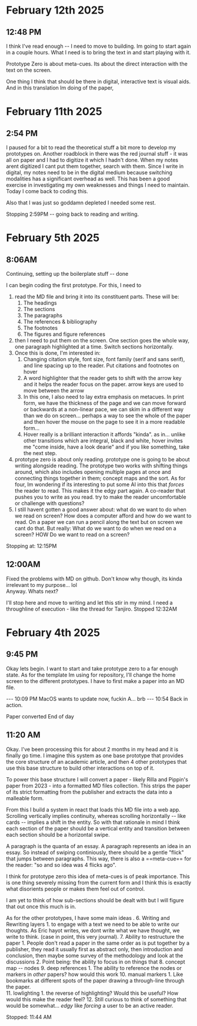 
# February 12th 2025 

## 12:48 PM 
I think I've read enough -- I need to move to building. Im going to start again in a couple hours. What I need is to bring the text in and start playing with it. 

Prototype Zero is about meta-cues. Its about the direct interaction with the text on the screen. 


One thing I think that should be there in digital, interactive text is visual aids. And in this translation Im doing of the paper,  


# February 11th 2025 

## 2:54 PM 
I paused for a bit to read the theoretical stuff a bit more to develop my prototypes on. Another roadblock in there was the red journal stuff - it was all on paper and I had to digitize it which I hadn't done. When my notes arent digitized I cant put them together, search with them. Since I write in digital, my notes need to be in the digital medium because switching modalities has a significant overhead as well. This has been a good exercise in investigating my own weaknesses and things I need to maintain. Today I come back to coding this. 

Also that I was just so goddamn depleted I needed some rest. 

Stopping 2:59PM -- going back to reading and writing. 
# February 5th 2025 

## 8:06AM 
Continuing, setting up the boilerplate stuff -- done 

I can begin coding the first prototype.
For this, I need to 
1. read the MD file and bring it into its constituent parts. These will be:
	1. The headings 
	2. The sections 
	3. The paragraphs 
	4. The references & bibliography 
	5. The footnotes 
	6. The figures and figure references
2. then I need to put them on the screen. One section goes the whole way, one paragraph highlighted at a time. Switch sections horizontally. 
3. Once this is done, I'm interested in:
	1. Changing citation style, font size, font family (serif and sans serif), and line spacing up to the reader. Put citations and footnotes on hover 
	2. A word highlighter that the reader gets to shift with the arrow key and it helps the reader focus on the paper. arrow keys are used to move between the arrow  
	3. In this one, I also need to lay extra emphasis on metacues. In print form, we have the thickness of the page and we can move forward or backwards at a non-linear pace, we can skim in a different way than we do on screen... perhaps a way to see the whole of the paper and then hover the mouse on the page to see it in a more readable form... 
	4. Hover really is a brilliant interaction it affords "kinda". as in... unlike other transitions which are integral, black and white, hover invites me "come inside, have a look dearie" and if you like something, take the next step. 
4. prototype zero is about only reading. prototype one is going to be about writing alongside reading. The prototype two works with shifting things around, which also includes opening multiple pages at once and connecting things together in them; concept maps and the sort. As for four, Im wondering if its interesting to put some AI into this that *forces* the reader to read. This makes it the edgy part again. A co-reader that pushes you to write as you read. try to make the reader uncomfortable or challenge with questions?
5. I still havent gotten a good answer about: what do we want to do when we read on screen? How does a computer afford and how do we want to read. On a paper we can run a pencil along the text but on screen we cant do that. But really: What do we want to do when we read on a screen? HOW Do we want to read on a screen? 

Stopping at: 12:15PM 

## 12:00AM 
Fixed the problems with MD on github. Don't know why though, its kinda irrelevant to my purpose... lol  
Anyway. Whats next? 

I'll stop here and move to writing and let this stir in my mind. I need a throughline of execution - like the thread for Tanjiro. 
Stopped 12:32AM 


# February 4th 2025 

## 9:45 PM 

Okay lets begin. I want to start and take prototype zero to a far enough state. As for the template Im using for repository, I'll change the home screen to the different prototypes. 
I have to first make a paper into an MD file. 

--- 10:09 PM MacOS wants to update now, fuckin A... brb 
--- 10:54 Back in action.

Paper converted 
End of day


## 11:20 AM 
Okay. I've been processing this for about 2 months in my head and it is finally go time. I imagine this system as one base prototype that provides the core structure of an academic article, and then 4 other prototypes that use this base structure to build other interactions on top of it. 

To power this base structure I will convert a paper - likely Rilla and Pippin's paper from 2023 - into a formatted MD files collection. This strips the paper of its strict formatting from the publisher and extracts the data into a malleable form. 

From this I build a system in react that loads this MD file into a web app.
Scrolling vertically implies continuity, whereas scrolling horizontally -- like cards -- implies a shift in the entity. So with that rationale in mind I think each section of the paper should be a vertical entity and transition between each section should be a horizontal swipe. 

A paragraph is the quanta of an essay. A paragraph represents an idea in an essay. So instead of swiping continiously, there should be a gentle "flick" that jumps between paragraphs. This way, there is also a ==meta-cue== for the reader: "so and so idea was 4 flicks ago". 

I think for prototype zero this idea of meta-cues is of peak importance. This is one thing severely missing from the current form and I think this is exactly what disorients people or makes them feel out of control. 

I am yet to think of how sub-sections should be dealt with but I will figure that out once this much is in. 

As for the other prototypes, I have some main ideas . 
6. Writing and Rewriting layers
	1. to engage with a text we need to be able to write our thoughts. As Eric hayot writes, we dont write what we have thought, we write to think. (case in point, this very journal).
7. Ability to restructure the paper
	1. People don't read a paper in the same order as is put together by a publisher, they read it usually first as abstract only, then introduction and conclusion, then maybe some survey of the methodology and look at the discussions 
	2. Point being: the ability to focus in on things that
8. concept map -- nodes 
9. deep references 
	1. The ability to reference the nodes or markers in *other* papers? how would this work 
10. manual markers
	1. Like bookmarks at different spots of the paper drawing a through-line through the paper.  
11. lowlighting 
	1. the reverse of highlighting? Would this be useful? How would this make the reader feel? 
12. Still curious to think of something that would be somewhat... *edgy* like *forcing* a user to be an active reader. 

Stopped: 11:44 AM 